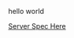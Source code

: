 hello world

[Server Spec Here](https://github.com/kirkDD/Five-in-a-Row/blob/master/server/GameSpec.md)
